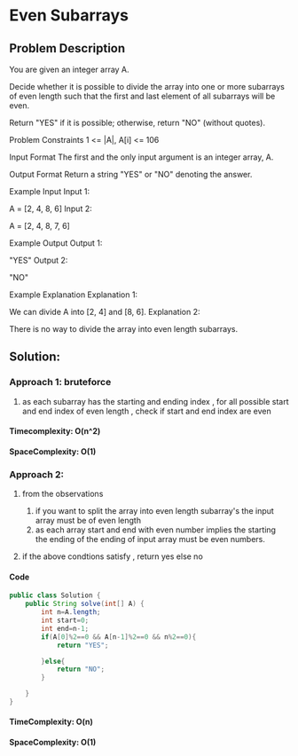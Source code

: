 # Even Subarrays

## Problem Description

You are given an integer array A.

Decide whether it is possible to divide the array into one or more subarrays of even length such that the first and last element of all subarrays will be even.

Return "YES" if it is possible; otherwise, return "NO" (without quotes).

Problem Constraints
1 <= |A|, A[i] <= 106

Input Format
The first and the only input argument is an integer array, A.

Output Format
Return a string "YES" or "NO" denoting the answer.

Example Input
Input 1:

A = [2, 4, 8, 6]
Input 2:

A = [2, 4, 8, 7, 6]

Example Output
Output 1:

"YES"
Output 2:

"NO"

Example Explanation
Explanation 1:

We can divide A into [2, 4] and [8, 6].
Explanation 2:

There is no way to divide the array into even length subarrays.

## Solution:

### Approach 1: bruteforce

1. as each subarray has the starting and ending index , for all possible start and end index of even length , check if start and end index are even

#### Timecomplexity: O(n^2)

#### SpaceComplexity: O(1)

### Approach 2:

1. from the observations

   1. if you want to split the array into even length subarray's the input array must be of even length
   2. as each array start and end with even number implies the starting the ending of the ending of input array must be even numbers.

2. if the above condtions satisfy , return yes else no

#### Code

```java
public class Solution {
    public String solve(int[] A) {
        int n=A.length;
        int start=0;
        int end=n-1;
        if(A[0]%2==0 && A[n-1]%2==0 && n%2==0){
            return "YES";

        }else{
            return "NO";
        }

    }
}

```

#### TimeComplexity: O(n)

#### SpaceComplexity: O(1)
